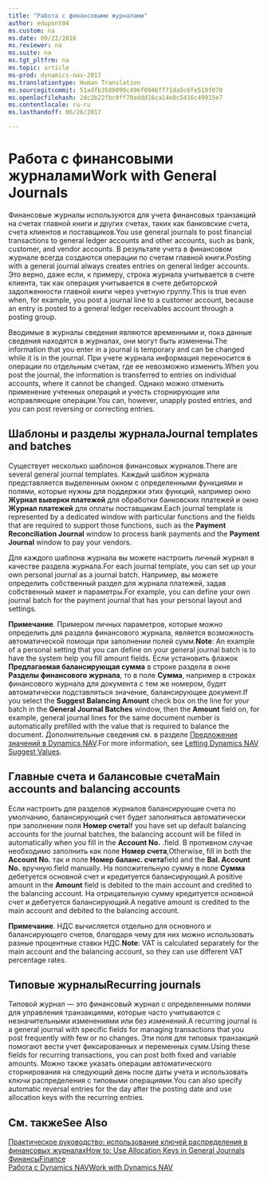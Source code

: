 ```yaml
---
title: "Работа с финансовыми журналами"
author: edupont04
ms.custom: na
ms.date: 09/22/2016
ms.reviewer: na
ms.suite: na
ms.tgt_pltfrm: na
ms.topic: article
ms-prod: dynamics-nav-2017
ms.translationtype: Human Translation
ms.sourcegitcommit: 51adfb3588099c496f0946ff71da5c6fe518f070
ms.openlocfilehash: 2dc2b22fbc0ff70addd16ca14e8c5416c49915e7
ms.contentlocale: ru-ru
ms.lasthandoff: 06/26/2017

---
```


# <a name="work-with-general-journals"></a><span data-ttu-id="9d431-102">Работа с финансовыми журналами</span><span class="sxs-lookup"><span data-stu-id="9d431-102">Work with General Journals</span></span>
<span data-ttu-id="9d431-103">Финансовые журналы используются для учета финансовых транзакций на счетах главной книги и других счетах, таких как банковские счета, счета клиентов и поставщиков.</span><span class="sxs-lookup"><span data-stu-id="9d431-103">You use general journals to post financial transactions to general ledger accounts and other accounts, such as bank, customer, and vendor accounts.</span></span> <span data-ttu-id="9d431-104">В результате учета в финансовом журнале всегда создаются операции по счетам главной книги.</span><span class="sxs-lookup"><span data-stu-id="9d431-104">Posting with a general journal always creates entries on general ledger accounts.</span></span> <span data-ttu-id="9d431-105">Это верно, даже если, к примеру, строка журнала учитывается в счете клиента, так как операция учитывается в счете дебиторской задолженности главной книги через учетную группу.</span><span class="sxs-lookup"><span data-stu-id="9d431-105">This is true even when, for example, you post a journal line to a customer account, because an entry is posted to a general ledger receivables account through a posting group.</span></span>

<span data-ttu-id="9d431-106">Вводимые в журналы сведения являются временными и, пока данные сведения находятся в журналах, они могут быть изменены.</span><span class="sxs-lookup"><span data-stu-id="9d431-106">The information that you enter in a journal is temporary and can be changed while it is in the journal.</span></span> <span data-ttu-id="9d431-107">При учете журнала информация переносится в операции по отдельным счетам, где ее невозможно изменить.</span><span class="sxs-lookup"><span data-stu-id="9d431-107">When you post the journal, the information is transferred to entries on individual accounts, where it cannot be changed.</span></span> <span data-ttu-id="9d431-108">Однако можно отменить применение учтенных операций и учесть сторнирующие или исправляющие операции.</span><span class="sxs-lookup"><span data-stu-id="9d431-108">You can, however, unapply posted entries, and you can post reversing or correcting entries.</span></span>

## <a name="journal-templates-and-batches"></a><span data-ttu-id="9d431-109">Шаблоны и разделы журнала</span><span class="sxs-lookup"><span data-stu-id="9d431-109">Journal templates and batches</span></span>
<span data-ttu-id="9d431-110">Существует несколько шаблонов финансовых журналов.</span><span class="sxs-lookup"><span data-stu-id="9d431-110">There are several general journal templates.</span></span> <span data-ttu-id="9d431-111">Каждый шаблон журнала представляется выделенным окном с определенными функциями и полями, которые нужны для поддержки этих функций, например окно **Журнал выверки платежей** для обработки банковских платежей и окно **Журнал платежей** для оплаты поставщикам.</span><span class="sxs-lookup"><span data-stu-id="9d431-111">Each journal template is represented by a dedicated window with particular functions and the fields that are required to support those functions, such as the **Payment Reconciliation Journal** window to process bank payments and the **Payment Journal** window to pay your vendors.</span></span>

<span data-ttu-id="9d431-112">Для каждого шаблона журнала вы можете настроить личный журнал в качестве раздела журнала.</span><span class="sxs-lookup"><span data-stu-id="9d431-112">For each journal template, you can set up your own personal journal as a journal batch.</span></span> <span data-ttu-id="9d431-113">Например, вы можете определить собственный раздел для журнала платежей, задав собственный макет и параметры.</span><span class="sxs-lookup"><span data-stu-id="9d431-113">For example, you can define your own journal batch for the payment journal that has your personal layout and settings.</span></span>

<span data-ttu-id="9d431-114">**Примечание**. Примером личных параметров, которые можно определить для раздела финансового журнала, является возможность автоматической помощи при заполнении полей сумм.</span><span class="sxs-lookup"><span data-stu-id="9d431-114">**Note**: An example of a personal setting that you can define on your general journal batch is to have the system help you fill amount fields.</span></span> <span data-ttu-id="9d431-115">Если установить флажок **Предлагаемая балансирующая сумма** в строке раздела в окне **Разделы финансового журнала**, то в поле **Сумма**, например в строках финансового журнала для документа с тем же номером, будет автоматически подставляться значение, балансирующее документ.</span><span class="sxs-lookup"><span data-stu-id="9d431-115">If you select the **Suggest Balancing Amount** check box on the line for your batch in the **General Journal Batches** window, then the **Amount** field on, for example, general journal lines for the same document number is automatically prefilled with the value that is required to balance the document.</span></span> <span data-ttu-id="9d431-116">Дополнительные сведения см. в разделе [Предложение значений в Dynamics NAV](ui-let-system-suggest-values.md).</span><span class="sxs-lookup"><span data-stu-id="9d431-116">For more information, see [Letting Dynamics NAV Suggest Values](ui-let-system-suggest-values.md).</span></span>

## <a name="main-accounts-and-balancing-accounts"></a><span data-ttu-id="9d431-117">Главные счета и балансовые счета</span><span class="sxs-lookup"><span data-stu-id="9d431-117">Main accounts and balancing accounts</span></span>
<span data-ttu-id="9d431-118">Если настроить для разделов журналов балансирующие счета по умолчанию, балансирующий счет будет заполняться автоматически при заполнении поля **Номер счета**</span><span class="sxs-lookup"><span data-stu-id="9d431-118">If you have set up default balancing accounts for the journal batches, the balancing account will be filled in automatically when you fill in the **Account No.**</span></span> <span data-ttu-id="9d431-119">.</span><span class="sxs-lookup"><span data-stu-id="9d431-119">field.</span></span> <span data-ttu-id="9d431-120">В противном случае необходимо заполнить как поле **Номер счета**,</span><span class="sxs-lookup"><span data-stu-id="9d431-120">Otherwise, fill in both the **Account No.**</span></span> <span data-ttu-id="9d431-121">так и поле **Номер баланс. счета**</span><span class="sxs-lookup"><span data-stu-id="9d431-121">field and the **Bal. Account No.**</span></span> <span data-ttu-id="9d431-122">вручную.</span><span class="sxs-lookup"><span data-stu-id="9d431-122">field manually.</span></span> <span data-ttu-id="9d431-123">На положительную сумму в поле **Сумма** дебетуется основной счет и кредитуется балансирующий.</span><span class="sxs-lookup"><span data-stu-id="9d431-123">A positive amount in the **Amount** field is debited to the main account and credited to the balancing account.</span></span> <span data-ttu-id="9d431-124">На отрицательную сумму кредитуется основной счет и дебетуется балансирующий.</span><span class="sxs-lookup"><span data-stu-id="9d431-124">A negative amount is credited to the main account and debited to the balancing account.</span></span>

<span data-ttu-id="9d431-125">**Примечание**. НДС вычисляется отдельно для основного и балансирующего счетов, благодаря чему для них можно использовать разные процентные ставки НДС.</span><span class="sxs-lookup"><span data-stu-id="9d431-125">**Note**: VAT is calculated separately for the main account and the balancing account, so they can use different VAT percentage rates.</span></span>

## <a name="recurring-journals"></a><span data-ttu-id="9d431-126">Типовые журналы</span><span class="sxs-lookup"><span data-stu-id="9d431-126">Recurring journals</span></span>
<span data-ttu-id="9d431-127">Типовой журнал — это финансовый журнал с определенными полями для управления транзакциями, которые часто учитываются с незначительными изменениями или без изменений.</span><span class="sxs-lookup"><span data-stu-id="9d431-127">A recurring journal is a general journal with specific fields for managing transactions that you post frequently with few or no changes.</span></span> <span data-ttu-id="9d431-128">Эти поля для типовых транзакций помогают вести учет фиксированных и переменных сумм.</span><span class="sxs-lookup"><span data-stu-id="9d431-128">Using these fields for recurring transactions, you can post both fixed and variable amounts.</span></span> <span data-ttu-id="9d431-129">Можно также указать операции автоматического сторнирования на следующий день после даты учета и использовать ключи распределения с типовыми операциями.</span><span class="sxs-lookup"><span data-stu-id="9d431-129">You can also specify automatic reversal entries for the day after the posting date and use allocation keys with the recurring entries.</span></span>

## <a name="see-also"></a><span data-ttu-id="9d431-130">См. также</span><span class="sxs-lookup"><span data-stu-id="9d431-130">See Also</span></span>
[<span data-ttu-id="9d431-131">Практическое руководство: использование ключей распределения в финансовых журналах</span><span class="sxs-lookup"><span data-stu-id="9d431-131">How to: Use Allocation Keys in General Journals</span></span>](ui-how-use-allocation-keys-general-journals.md)  
[<span data-ttu-id="9d431-132">Финансы</span><span class="sxs-lookup"><span data-stu-id="9d431-132">Finance</span></span>](finance-setup.md)  
[<span data-ttu-id="9d431-133">Работа с Dynamics NAV</span><span class="sxs-lookup"><span data-stu-id="9d431-133">Work with Dynamics NAV</span></span>](ui-work-product.md)

